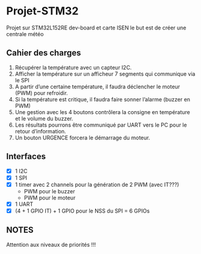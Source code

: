 # Projet-STM32
Projet sur STM32L152RE dev-board et carte ISEN
le but est de créer une centrale météo

## Cahier des charges
1.	Récupérer la température avec un capteur I2C.
2.	Afficher la température sur un afficheur 7 segments qui communique via le SPI
3.	A partir d’une certaine température, il faudra déclencher le moteur (PWM) pour refroidir.
4.	Si la température est critique, il faudra faire sonner l’alarme (buzzer en PWM)
5.	Une gestion avec les 4 boutons contrôlera la consigne en température et le volume du buzzer.
6.	Les résultats pourrons être communiqué par UART vers le PC pour le retour d’information.
7.	Un bouton URGENCE forcera le démarrage du moteur.

## Interfaces
- [x] 1 I2C
- [x] 1 SPI
- [x] 1 timer avec 2 channels pour la génération de 2 PWM (avec IT???)
	* PWM pour le buzzer
	* PWM pour le moteur
- [x] 1 UART
- [x] (4 + 1 GPIO IT) + 1 GPIO pour le NSS du SPI = 6 GPIOs

## NOTES
Attention aux niveaux de priorités !!! 


